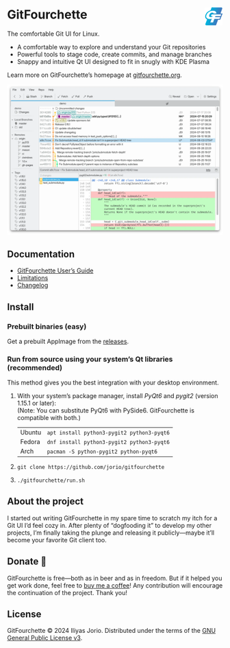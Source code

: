 # <img src="gitfourchette/assets/icons/gitfourchette.png" alt="GitFourchette" height=42 align="right"> GitFourchette

The comfortable Git UI for Linux.

- A comfortable way to explore and understand your Git repositories
- Powerful tools to stage code, create commits, and manage branches
- Snappy and intuitive Qt UI designed to fit in snugly with KDE Plasma

Learn more on GitFourchette’s homepage at [gitfourchette.org](https://gitfourchette.org).

![Screenshot of GitFourchette running under KDE Plasma 6](readme.webp)

## Documentation

- [GitFourchette User’s Guide](https://gitfourchette.org/guide)
- [Limitations](https://gitfourchette.org/limitations.html)
- [Changelog](CHANGELOG.md)

## Install

### Prebuilt binaries (easy)

Get a prebuilt AppImage from the [releases](https://github.com/jorio/gitfourchette/releases).

### Run from source using your system’s Qt libraries (recommended)

This method gives you the best integration with your desktop environment.

1. With your system’s package manager, install *PyQt6* and *pygit2* (version 1.15.1 or later):
    <br>(Note: You can substitute PyQt6 with PySide6. GitFourchette is compatible with both.)
    <table>
    <tr><td>Ubuntu  </td><td><code>apt install python3-pygit2 python3-pyqt6</code></td></tr>
    <tr><td>Fedora  </td><td><code>dnf install python3-pygit2 python3-pyqt6</code></td></tr>
    <tr><td>Arch    </td><td><code>pacman -S python-pygit2 python-pyqt6</code></td></tr>
    </table>

2. ` git clone https://github.com/jorio/gitfourchette `

3. ` ./gitfourchette/run.sh `

<!--
### Install from source with pip

```sh
git clone https://github.com/jorio/gitfourchette
pip install -e gitfourchette[pyqt6]
```

Note: If you want to use PySide6 instead of PyQt6, you can run `pip install -e gitfourchette[pyside6]`

Then run `gitfourchette`.

Note: Installing PyQt6 or PySide6 via pip instead of your system’s package manager may cause GitFourchette to be oblivious to your desktop environment theme.
-->

## About the project

I started out writing GitFourchette in my spare time to scratch my itch for a Git UI I’d feel cozy in. After plenty of “dogfooding it” to develop my other projects, I’m finally taking the plunge and releasing it publicly—maybe it’ll become your favorite Git client too.

## Donate 🩷

GitFourchette is free—both as in beer and as in freedom. But if it helped you get work done, feel free to [buy me a coffee](https://ko-fi.com/jorio)! Any contribution will encourage the continuation of the project. Thank you!

## License

GitFourchette © 2024 Iliyas Jorio. Distributed under the terms of the [GNU General Public License v3](LICENSE).